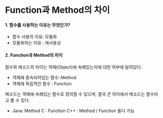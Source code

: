 # Function과 Method의 차이
#### 1. 함수를 사용하는 이유는 무엇인가?
* 함수 사용의 이유: 모듈화
* 모듈화하는 이유 : 재사용성

#### 2. Function과 Method의 차이
함수와 메소드의 차이는 객체(Object)에 속해있는지에 대한 여부에 달려있다.

* 객체에 종속되어있는 함수: Method
* 객체에 독립적인 함수 : Function

메소드는 객체에 속해있는 함수로 정의할 수 있으며, 결국 큰 의미에서 메소드는 함수라고 볼 수 있다.

* Java: Method
  C : Function
  C++ : Method / Function 둘다 가능

